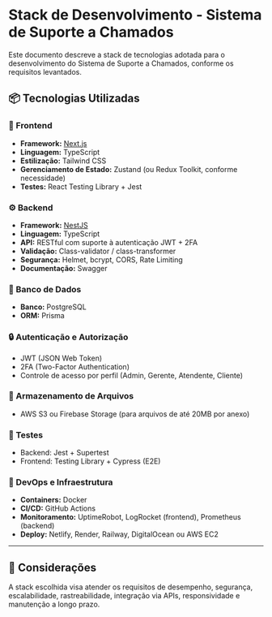 # Stack de Desenvolvimento - Sistema de Suporte a Chamados

Este documento descreve a stack de tecnologias adotada para o desenvolvimento do Sistema de Suporte a Chamados, conforme os requisitos levantados.

## :package: Tecnologias Utilizadas

### :jigsaw: Frontend

- **Framework:** [Next.js](https://nextjs.org/)
- **Linguagem:** TypeScript
- **Estilização:** Tailwind CSS
- **Gerenciamento de Estado:** Zustand (ou Redux Toolkit, conforme necessidade)
- **Testes:** React Testing Library + Jest

### :gear: Backend

- **Framework:** [NestJS](https://nestjs.com/)
- **Linguagem:** TypeScript
- **API:** RESTful com suporte à autenticação JWT + 2FA
- **Validação:** Class-validator / class-transformer
- **Segurança:** Helmet, bcrypt, CORS, Rate Limiting
- **Documentação:** Swagger

### :floppy_disk: Banco de Dados

- **Banco:** PostgreSQL
- **ORM:** Prisma

### :lock: Autenticação e Autorização

- JWT (JSON Web Token)
- 2FA (Two-Factor Authentication)
- Controle de acesso por perfil (Admin, Gerente, Atendente, Cliente)

### :paperclip: Armazenamento de Arquivos

- AWS S3 ou Firebase Storage (para arquivos de até 20MB por anexo)

### :test_tube: Testes

- Backend: Jest + Supertest
- Frontend: Testing Library + Cypress (E2E)

### :rocket: DevOps e Infraestrutura

- **Containers:** Docker
- **CI/CD:** GitHub Actions
- **Monitoramento:** UptimeRobot, LogRocket (frontend), Prometheus (backend)
- **Deploy:** Netlify, Render, Railway, DigitalOcean ou AWS EC2

---

## :scroll: Considerações

A stack escolhida visa atender os requisitos de desempenho, segurança, escalabilidade, rastreabilidade, integração via APIs, responsividade e manutenção a longo prazo.
